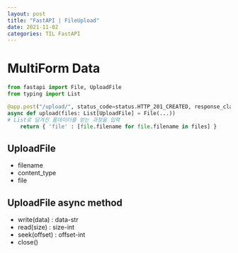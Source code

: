 ```yaml
---
layout: post
title: "FastAPI | FileUpload"
date: 2021-11-02
categories: TIL FastAPI
---
```


# MultiForm Data

```python
from fastapi import File, UploadFile
from typing import List

@app.post("/upload/", status_code=status.HTTP_201_CREATED, response_class=ORJSONResponse, response_model=UploadFolderPathResponse)
async def upload(files: List[UploadFile] = File(...))
# List로 담겨진 폼데이터를 받는 과정을 입력
    return { 'file' : [file.filename for file.filename in files] }
```

## UploadFile
- filename
- content_type
- file

## UploadFile async method
- write(data) : data-str
- read(size) : size-int
- seek(offset) : offset-int
- close()